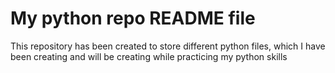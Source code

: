 # My python repo README file

This repository has been created to store different python files, which I have been creating and will be creating while practicing my python skills
